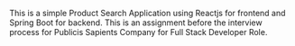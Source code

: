 This is a simple Product Search Application using Reactjs for frontend and Spring Boot for backend.
This is an assignment before the interview process for Publicis Sapients Company for Full Stack Developer Role.

